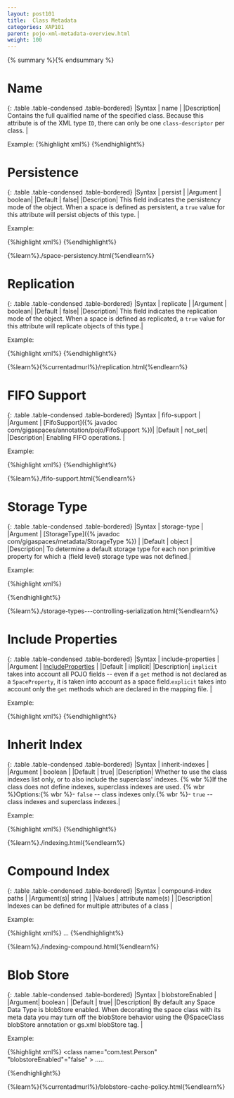 ```yaml
---
layout: post101
title:  Class Metadata
categories: XAP101
parent: pojo-xml-metadata-overview.html
weight: 100
---
```


{% summary %}{% endsummary %}


# Name

{: .table   .table-condensed  .table-bordered}
|Syntax     | name |
|Description| Contains the full qualified name of the specified class. Because this attribute is of the XML type `ID`, there can only be one `class-descriptor` per class. |

Example:
{%highlight xml%}
<gigaspaces-mapping>
	<class name="model.Person">
	</class>
</gigaspaces-mapping>
{%endhighlight%}



# Persistence

{: .table   .table-condensed  .table-bordered}
|Syntax     | persist |
|Argument   | boolean|
|Default    | false|
|Description|  This field indicates the persistency mode of the object. When a space is defined as persistent, a `true` value for this attribute will persist objects of this type.  |

Example:

{%highlight xml%}
<gigaspaces-mapping>
	<class name="model.Person" persist="true">
	</class>
</gigaspaces-mapping>
{%endhighlight%}


{%learn%}./space-persistency.html{%endlearn%}

# Replication

{: .table   .table-condensed  .table-bordered}
|Syntax     | replicate |
|Argument   | boolean|
|Default    | false|
|Description|  This field indicates the replication mode of the object. When a space is defined as replicated, a `true` value for this attribute will replicate objects of this type.|

Example:

{%highlight xml%}
<gigaspaces-mapping>
	<class name="model.Person" replicate="true">
	</class>
</gigaspaces-mapping>
{%endhighlight%}


{%learn%}{%currentadmurl%}/replication.html{%endlearn%}


# FIFO Support

{: .table   .table-condensed  .table-bordered}
|Syntax     | fifo-support  |
|Argument   | [FifoSupport]({% javadoc com/gigaspaces/annotation/pojo/FifoSupport %})|
|Default    | not_set|
|Description| Enabling  FIFO operations.     |

Example:

{%highlight xml%}
<gigaspaces-mapping>
    <class name="model.Person" fifo-support="operation">
    </class>
</gigaspaces-mapping>
{%endhighlight%}


{%learn%}./fifo-support.html{%endlearn%}

# Storage Type

{: .table   .table-condensed  .table-bordered}
|Syntax     | storage-type |
|Argument   | [StorageType]({% javadoc com/gigaspaces/metadata/StorageType %})          |
|Default    | object |
|Description| To determine a default storage type for each non primitive property for which a (field level) storage type was not defined.|

Example:

{%highlight xml%}
<gigaspaces-mapping>
    <class name="model.Person" storage-type="binary" />
</gigaspaces-mapping>

{%endhighlight%}


{%learn%}./storage-types---controlling-serialization.html{%endlearn%}


# Include Properties

{: .table   .table-condensed  .table-bordered}
|Syntax     | include-properties |
|Argument   | [IncludeProperties](http://www.gigaspaces.com/docs/JavaDoc{%currentversion%}/com/gigaspaces/annotation/pojo/SpaceClass.IncludeProperties.html)      |
|Default    | implicit|
|Description| `implicit` takes into account all POJO fields -- even if a `get` method is not declared   as a `SpaceProperty`, it is taken into account as a space field.`explicit` takes into account only the `get` methods which are declared in the mapping file. |

Example:

{%highlight xml%}
<gigaspaces-mapping>
    <class name="model.Person" include-properties="explicit" />
</gigaspaces-mapping>
{%endhighlight%}



# Inherit Index

{: .table   .table-condensed  .table-bordered}
|Syntax     | inherit-indexes |
|Argument   | boolean          |
|Default    | true|
|Description| Whether to use the class indexes list only, or to also include the superclass' indexes. {% wbr %}If the class does not define indexes, superclass indexes are used. {% wbr %}Options:{% wbr %}- `false` -- class indexes only.{% wbr %}- `true` -- class indexes and superclass indexes.|

Example:

{%highlight xml%}
<gigaspaces-mapping>
    <class name="model.Person" inherit-indexes="false" />
</gigaspaces-mapping>
{%endhighlight%}

{%learn%}./indexing.html{%endlearn%}


# Compound Index

{: .table   .table-condensed  .table-bordered}
|Syntax     | compound-index paths |
|Argument(s)| string          |
|Values     | attribute name(s)   |
|Description| Indexes can be defined for multiple attributes of a class  |

Example:

{%highlight xml%}
<gigaspaces-mapping>
    <class name="Data" >
        <compound-index paths="data1, data2"/>
        ...
    </class>
</gigaspaces-mapping>
{%endhighlight%}


{%learn%}./indexing-compound.html{%endlearn%}


# Blob Store

{: .table   .table-condensed  .table-bordered}
|Syntax     | blobstoreEnabled |
|Argument| boolean          |
|Default | true|
|Description| By default any Space Data Type is blobStore enabled. When decorating the space class with its meta data you may turn off the blobStore behavior using the @SpaceClass blobStore annotation or gs.xml blobStore tag.  |


Example:

{%highlight xml%}
<gigaspaces-mapping>
    <class name="com.test.Person" "blobstoreEnabled"="false" >
     .....
     </class>
</gigaspaces-mapping>

{%endhighlight%}


{%learn%}{%currentadmurl%}/blobstore-cache-policy.html{%endlearn%}






